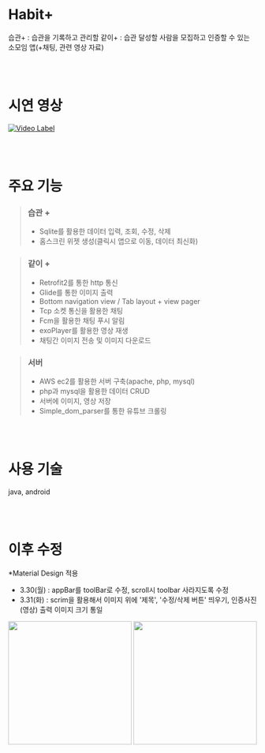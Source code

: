 # Habit+
습관+ : 습관을 기록하고 관리할
같이+ : 습관 달성할 사람을 모집하고 인증할 수 있는 소모임 앱(+채팅, 관련 영상 자료)


<br><br> 
  
# 시연 영상  

[![Video Label](http://img.youtube.com/vi/_kWLNbJiGYU/0.jpg)](https://www.youtube.com/watch?v=_kWLNbJiGYU)


<br><br>
    
# 주요 기능

>### 습관 +
>- Sqlite를 활용한 데이터 입력, 조회, 수정, 삭제
>- 홈스크린 위젯 생성(클릭시 앱으로 이동, 데이터 최신화)


>### 같이 +
>- Retrofit2를 통한 http 통신 
>- Glide를 통한 이미지 출력
>- Bottom navigation view / Tab layout + view pager
>- Tcp 소켓 통신을 활용한 채팅
>- Fcm을 활용한 채팅 푸시 알림
>- exoPlayer를 활용한 영상 재생
>- 채팅간 이미지 전송 및 이미지 다운로드


>### 서버
>- AWS ec2를 활용한 서버 구축(apache, php, mysql)
>- php과 mysql을 활용한 데이터 CRUD
>- 서버에 이미지, 영상 저장
>- Simple_dom_parser를 통한 유튜브 크롤링



<br><br>
    
# 사용 기술
java, android

<br><br>

# 이후 수정  
*Material Design 적용  
- 3.30(월) : appBar를 toolBar로 수정, scroll시 toolbar 사라지도록 수정
- 3.31(화) : scrim을 활용해서 이미지 위에 '제목', '수정/삭제 버튼' 띄우기, 인증사진(영상) 출력 이미지 크기 통일
<div>
  <img width="250" src="https://user-images.githubusercontent.com/62230118/77988044-58a7e000-7356-11ea-9d54-b9782641f8c2.gif">
  <img width="250" src="https://user-images.githubusercontent.com/62230118/77988377-2f3b8400-7357-11ea-86f6-a9c6273481cc.jpg">
</div>


